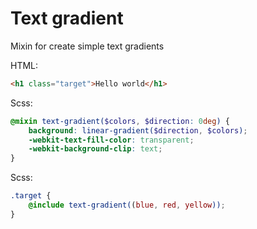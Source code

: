 # Text gradient
Mixin for create simple text gradients

HTML:
```html
<h1 class="target">Hello world</h1>
```

Scss:
```scss
@mixin text-gradient($colors, $direction: 0deg) {
	background: linear-gradient($direction, $colors);
	-webkit-text-fill-color: transparent;
	-webkit-background-clip: text;
}
```

Scss:
```scss
.target {
	@include text-gradient((blue, red, yellow));
}
```
